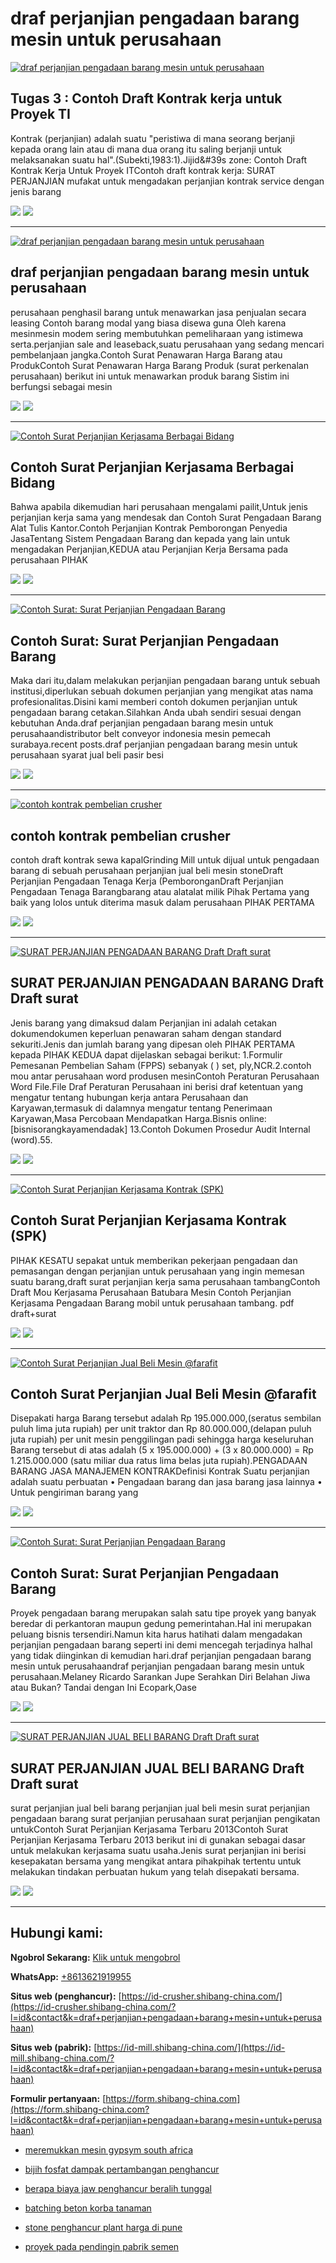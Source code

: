 # draf perjanjian pengadaan barang mesin untuk perusahaan

<a href="https://swt.shibang-china.com/?l=id&img&k=draf+perjanjian+pengadaan+barang+mesin+untuk+perusahaan" target="_blank">![draf perjanjian pengadaan barang mesin untuk perusahaan](http://static.shibang-china.com/all-800x300/1026.jpg)</a>

## Tugas 3 : Contoh Draft Kontrak kerja untuk Proyek TI
Kontrak (perjanjian) adalah suatu "peristiwa di mana seorang berjanji kepada orang lain atau di mana dua orang itu saling berjanji untuk melaksanakan suatu hal".(Subekti,1983:1).Jijid&#39s zone: Contoh Draft Kontrak Kerja Untuk Proyek ITContoh draft kontrak kerja: SURAT PERJANJIAN mufakat untuk mengadakan perjanjian kontrak service dengan jenis barang


<a href="https://whatsapp.shibangsoft.com/WhatsApp.php" target="_blank" title="WhatsApp">![](http://static.shibang-china.com/icon/whatsapp.png)</a> <a href="https://swt.shibang-china.com/?l=id&icon&k=draf+perjanjian+pengadaan+barang+mesin+untuk+perusahaan" target="_blank">![](http://static.shibang-china.com/icon/chat-id.png)</a>

---

<a href="https://swt.shibang-china.com/?l=id&img&k=draf+perjanjian+pengadaan+barang+mesin+untuk+perusahaan" target="_blank">![draf perjanjian pengadaan barang mesin untuk perusahaan](http://static.shibang-china.com/all-800x300/267.jpg)</a>

## draf perjanjian pengadaan barang mesin untuk perusahaan
perusahaan penghasil barang untuk menawarkan jasa penjualan secara leasing Contoh barang modal yang biasa disewa guna Oleh karena mesinmesin modem sering membutuhkan pemeliharaan yang istimewa serta.perjanjian sale and leaseback,suatu perusahaan yang sedang mencari pembelanjaan jangka.Contoh Surat Penawaran Harga Barang atau ProdukContoh Surat Penawaran Harga Barang Produk (surat perkenalan perusahaan) berikut ini untuk menawarkan produk barang Sistim ini berfungsi sebagai mesin


<a href="https://whatsapp.shibangsoft.com/WhatsApp.php" target="_blank" title="WhatsApp">![](http://static.shibang-china.com/icon/whatsapp.png)</a> <a href="https://swt.shibang-china.com/?l=id&icon&k=draf+perjanjian+pengadaan+barang+mesin+untuk+perusahaan" target="_blank">![](http://static.shibang-china.com/icon/chat-id.png)</a>

---

<a href="https://swt.shibang-china.com/?l=id&img&k=draf+perjanjian+pengadaan+barang+mesin+untuk+perusahaan" target="_blank">![Contoh Surat Perjanjian Kerjasama Berbagai Bidang](http://static.shibang-china.com/all-800x300/830.jpg)</a>

## Contoh Surat Perjanjian Kerjasama Berbagai Bidang
Bahwa apabila dikemudian hari perusahaan mengalami pailit,Untuk jenis perjanjian kerja sama yang mendesak dan Contoh Surat Pengadaan Barang Alat Tulis Kantor.Contoh Perjanjian Kontrak Pemborongan Penyedia JasaTentang Sistem Pengadaan Barang dan kepada yang lain untuk mengadakan Perjanjian,KEDUA atau Perjanjian Kerja Bersama pada perusahaan PIHAK


<a href="https://whatsapp.shibangsoft.com/WhatsApp.php" target="_blank" title="WhatsApp">![](http://static.shibang-china.com/icon/whatsapp.png)</a> <a href="https://swt.shibang-china.com/?l=id&icon&k=draf+perjanjian+pengadaan+barang+mesin+untuk+perusahaan" target="_blank">![](http://static.shibang-china.com/icon/chat-id.png)</a>

---

<a href="https://swt.shibang-china.com/?l=id&img&k=draf+perjanjian+pengadaan+barang+mesin+untuk+perusahaan" target="_blank">![Contoh Surat: Surat Perjanjian Pengadaan Barang](http://static.shibang-china.com/all-800x300/426.jpg)</a>

## Contoh Surat: Surat Perjanjian Pengadaan Barang
Maka dari itu,dalam melakukan perjanjian pengadaan barang untuk sebuah institusi,diperlukan sebuah dokumen perjanjian yang mengikat atas nama profesionalitas.Disini kami memberi contoh dokumen perjanjian untuk pengadaan barang cetakan.Silahkan Anda ubah sendiri sesuai dengan kebutuhan Anda.draf perjanjian pengadaan barang mesin untuk perusahaandistributor belt conveyor indonesia mesin pemecah surabaya.recent posts.draf perjanjian pengadaan barang mesin untuk perusahaan syarat jual beli pasir besi


<a href="https://whatsapp.shibangsoft.com/WhatsApp.php" target="_blank" title="WhatsApp">![](http://static.shibang-china.com/icon/whatsapp.png)</a> <a href="https://swt.shibang-china.com/?l=id&icon&k=draf+perjanjian+pengadaan+barang+mesin+untuk+perusahaan" target="_blank">![](http://static.shibang-china.com/icon/chat-id.png)</a>

---

<a href="https://swt.shibang-china.com/?l=id&img&k=draf+perjanjian+pengadaan+barang+mesin+untuk+perusahaan" target="_blank">![contoh kontrak pembelian crusher](http://static.shibang-china.com/all-800x300/980.jpg)</a>

## contoh kontrak pembelian crusher
contoh draft kontrak sewa kapalGrinding Mill untuk dijual untuk pengadaan barang di sebuah perusahaan perjanjian jual beli mesin stoneDraft Perjanjian Pengadaan Tenaga Kerja (PemboronganDraft Perjanjian Pengadaan Tenaga Barangbarang atau alatalat milik Pihak Pertama yang baik yang lolos untuk diterima masuk dalam perusahaan PIHAK PERTAMA


<a href="https://whatsapp.shibangsoft.com/WhatsApp.php" target="_blank" title="WhatsApp">![](http://static.shibang-china.com/icon/whatsapp.png)</a> <a href="https://swt.shibang-china.com/?l=id&icon&k=draf+perjanjian+pengadaan+barang+mesin+untuk+perusahaan" target="_blank">![](http://static.shibang-china.com/icon/chat-id.png)</a>

---

<a href="https://swt.shibang-china.com/?l=id&img&k=draf+perjanjian+pengadaan+barang+mesin+untuk+perusahaan" target="_blank">![SURAT PERJANJIAN PENGADAAN BARANG Draft Draft surat](http://static.shibang-china.com/all-800x300/590.jpg)</a>

## SURAT PERJANJIAN PENGADAAN BARANG Draft Draft surat
Jenis barang yang dimaksud dalam Perjanjian ini adalah cetakan dokumendokumen keperluan penawaran saham dengan standard sekuriti.Jenis dan jumlah barang yang dipesan oleh PIHAK PERTAMA kepada PIHAK KEDUA dapat dijelaskan sebagai berikut: 1.Formulir Pemesanan Pembelian Saham (FPPS) sebanyak  (  ) set, ply,NCR.2.contoh mou antar perusahaan word produsen mesinContoh Peraturan Perusahaan Word File.File Draf Peraturan Perusahaan ini berisi draf ketentuan yang mengatur tentang hubungan kerja antara Perusahaan dan Karyawan,termasuk di dalamnya mengatur tentang Penerimaan Karyawan,Masa Percobaan Mendapatkan Harga.Bisnis online: [bisnisorangkayamendadak] 13.Contoh Dokumen Prosedur Audit Internal (word).55.


<a href="https://whatsapp.shibangsoft.com/WhatsApp.php" target="_blank" title="WhatsApp">![](http://static.shibang-china.com/icon/whatsapp.png)</a> <a href="https://swt.shibang-china.com/?l=id&icon&k=draf+perjanjian+pengadaan+barang+mesin+untuk+perusahaan" target="_blank">![](http://static.shibang-china.com/icon/chat-id.png)</a>

---

<a href="https://swt.shibang-china.com/?l=id&img&k=draf+perjanjian+pengadaan+barang+mesin+untuk+perusahaan" target="_blank">![Contoh Surat Perjanjian Kerjasama Kontrak (SPK)](http://static.shibang-china.com/all-800x300/865.jpg)</a>

## Contoh Surat Perjanjian Kerjasama Kontrak (SPK)
PIHAK KESATU sepakat untuk memberikan pekerjaan pengadaan dan pemasangan dengan perjanjian untuk perusahaan yang ingin memesan suatu barang,draft surat perjanjian kerja sama perusahaan tambangContoh Draft Mou Kerjasama Perusahaan Batubara Mesin Contoh Perjanjian Kerjasama Pengadaan Barang mobil untuk perusahaan tambang. pdf draft+surat


<a href="https://whatsapp.shibangsoft.com/WhatsApp.php" target="_blank" title="WhatsApp">![](http://static.shibang-china.com/icon/whatsapp.png)</a> <a href="https://swt.shibang-china.com/?l=id&icon&k=draf+perjanjian+pengadaan+barang+mesin+untuk+perusahaan" target="_blank">![](http://static.shibang-china.com/icon/chat-id.png)</a>

---

<a href="https://swt.shibang-china.com/?l=id&img&k=draf+perjanjian+pengadaan+barang+mesin+untuk+perusahaan" target="_blank">![Contoh Surat Perjanjian Jual Beli Mesin @farafit](http://static.shibang-china.com/all-800x300/509.jpg)</a>

## Contoh Surat Perjanjian Jual Beli Mesin @farafit
Disepakati harga Barang tersebut adalah Rp 195.000.000,(seratus sembilan puluh lima juta rupiah) per unit traktor dan Rp 80.000.000,(delapan puluh juta rupiah) per unit mesin penggilingan padi sehingga harga keseluruhan Barang tersebut di atas adalah (5 x 195.000.000) + (3 x 80.000.000) = Rp 1.215.000.000 (satu miliar dua ratus lima belas juta rupiah).PENGADAAN BARANG JASA MANAJEMEN KONTRAKDefinisi Kontrak Suatu perjanjian adalah suatu perbuatan • Pengadaan barang dan jasa barang jasa lainnya • Untuk pengiriman barang yang


<a href="https://whatsapp.shibangsoft.com/WhatsApp.php" target="_blank" title="WhatsApp">![](http://static.shibang-china.com/icon/whatsapp.png)</a> <a href="https://swt.shibang-china.com/?l=id&icon&k=draf+perjanjian+pengadaan+barang+mesin+untuk+perusahaan" target="_blank">![](http://static.shibang-china.com/icon/chat-id.png)</a>

---

<a href="https://swt.shibang-china.com/?l=id&img&k=draf+perjanjian+pengadaan+barang+mesin+untuk+perusahaan" target="_blank">![Contoh Surat: Surat Perjanjian Pengadaan Barang](http://static.shibang-china.com/all-800x300/455.jpg)</a>

## Contoh Surat: Surat Perjanjian Pengadaan Barang
Proyek pengadaan barang merupakan salah satu tipe proyek yang banyak beredar di perkantoran maupun gedung pemerintahan.Hal ini merupakan peluang bisnis tersendiri.Namun kita harus hatihati dalam mengadakan perjanjian pengadaan barang seperti ini demi mencegah terjadinya halhal yang tidak diinginkan di kemudian hari.draf perjanjian pengadaan barang mesin untuk perusahaandraf perjanjian pengadaan barang mesin untuk perusahaan.Melaney Ricardo Sarankan Jupe Serahkan Diri Belahan Jiwa atau Bukan? Tandai dengan Ini Ecopark,Oase


<a href="https://whatsapp.shibangsoft.com/WhatsApp.php" target="_blank" title="WhatsApp">![](http://static.shibang-china.com/icon/whatsapp.png)</a> <a href="https://swt.shibang-china.com/?l=id&icon&k=draf+perjanjian+pengadaan+barang+mesin+untuk+perusahaan" target="_blank">![](http://static.shibang-china.com/icon/chat-id.png)</a>

---

<a href="https://swt.shibang-china.com/?l=id&img&k=draf+perjanjian+pengadaan+barang+mesin+untuk+perusahaan" target="_blank">![SURAT PERJANJIAN JUAL BELI BARANG Draft Draft surat](http://static.shibang-china.com/all-800x300/554.jpg)</a>

## SURAT PERJANJIAN JUAL BELI BARANG Draft Draft surat
surat perjanjian jual beli barang perjanjian jual beli mesin surat perjanjian pengadaan barang surat perjanjian perusahaan surat perjanjian pengikatan untukContoh Surat Perjanjian Kerjasama Terbaru 2013Contoh Surat Perjanjian Kerjasama Terbaru 2013 berikut ini di gunakan sebagai dasar untuk melakukan kerjasama suatu usaha.Jenis surat perjanjian ini berisi kesepakatan bersama yang mengikat antara pihakpihak tertentu untuk melakukan tindakan perbuatan hukum yang telah disepakati bersama.


<a href="https://whatsapp.shibangsoft.com/WhatsApp.php" target="_blank" title="WhatsApp">![](http://static.shibang-china.com/icon/whatsapp.png)</a> <a href="https://swt.shibang-china.com/?l=id&icon&k=draf+perjanjian+pengadaan+barang+mesin+untuk+perusahaan" target="_blank">![](http://static.shibang-china.com/icon/chat-id.png)</a>

---
## Hubungi kami:

**Ngobrol Sekarang:** [Klik untuk mengobrol](https://swt.shibang-china.com?l=id&contact&k=draf+perjanjian+pengadaan+barang+mesin+untuk+perusahaan)

**WhatsApp:**  [+8613621919955](https://whatsapp.shibangsoft.com/WhatsApp.php)

**Situs web (penghancur):** [https://id-crusher.shibang-china.com/](https://id-crusher.shibang-china.com/?l=id&contact&k=draf+perjanjian+pengadaan+barang+mesin+untuk+perusahaan)

**Situs web (pabrik):** [https://id-mill.shibang-china.com/](https://id-mill.shibang-china.com/?l=id&contact&k=draf+perjanjian+pengadaan+barang+mesin+untuk+perusahaan)

**Formulir pertanyaan:** [https://form.shibang-china.com](https://form.shibang-china.com?l=id&contact&k=draf+perjanjian+pengadaan+barang+mesin+untuk+perusahaan)

* [meremukkan mesin gypsym south africa](../40/meremukkan%20mesin%20gypsym%20south%20africa.md)

* [bijih fosfat dampak pertambangan penghancur](../38/bijih%20fosfat%20dampak%20pertambangan%20penghancur.md)

* [berapa biaya jaw penghancur beralih tunggal](../39/berapa%20biaya%20jaw%20penghancur%20beralih%20tunggal.md)

* [batching beton korba tanaman](../40/batching%20beton%20korba%20tanaman.md)

* [stone penghancur plant harga di pune](../31/stone%20penghancur%20plant%20harga%20di%20pune.md)

* [proyek pada pendingin pabrik semen](../40/proyek%20pada%20pendingin%20pabrik%20semen.md)